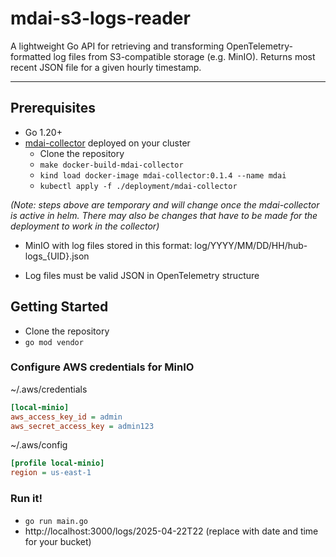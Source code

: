 # mdai-s3-logs-reader

A lightweight Go API for retrieving and transforming OpenTelemetry-formatted log files from S3-compatible storage (e.g. MinIO). Returns most recent JSON file for a given hourly timestamp.

---

## Prerequisites

- Go 1.20+
- [mdai-collector](https://github.com/DecisiveAI/watcher-collector/tree/rlaw/debug-collector) deployed on your cluster
    - Clone the repository
    - `make docker-build-mdai-collector`
    - `kind load docker-image mdai-collector:0.1.4 --name mdai`
    - `kubectl apply -f ./deployment/mdai-collector`
      
*(Note: steps above are temporary and will change once the mdai-collector is active in helm. There may also be changes that have to be made for the deployment to work in the collector)*
- MinIO  with log files stored in this format: log/YYYY/MM/DD/HH/hub-logs_{UID}.json

[//]: # (TODO: or  S3 bucket)

- Log files must be valid JSON in OpenTelemetry structure

## Getting Started
- Clone the repository
- `go mod vendor`

### Configure AWS credentials for MinIO 

[//]: # (TODO: S3 set up)

~/.aws/credentials
```ini
[local-minio]
aws_access_key_id = admin
aws_secret_access_key = admin123
```
~/.aws/config
```ini
[profile local-minio]
region = us-east-1
```
### Run it!
- `go run main.go`
- http://localhost:3000/logs/2025-04-22T22 (replace with date and time for your bucket)
